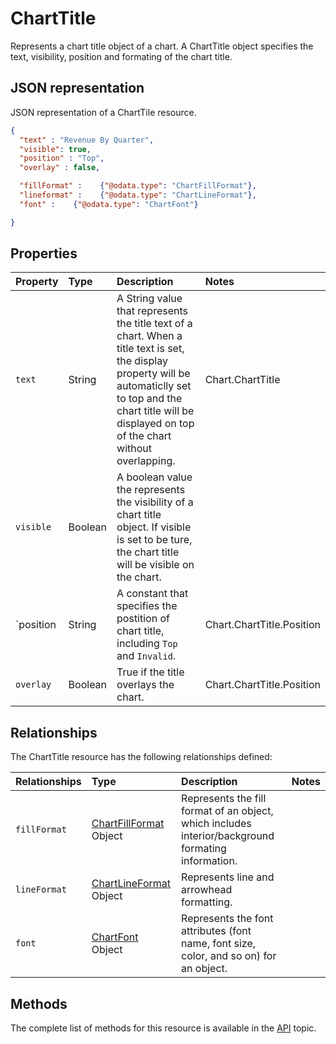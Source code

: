 # ChartTitle
Represents a chart title object of a chart. A ChartTitle object specifies the text, visibility, position and formating of the chart title.


## JSON representation

JSON representation of a ChartTile resource.
<!-- { "blockType": "resource", "@odata.type": "ChartTitle", 
	"optionalProperties": [ "fillFormat", "lineFormat", "font" ]
	 } 
-->
```json
{
  "text" : "Revenue By Quarter",
  "visible": true,
  "position" : "Top",
  "overlay" : false,

  "fillFormat" :    {"@odata.type": "ChartFillFormat"},
  "lineformat" :    {"@odata.type": "ChartLineFormat"},
  "font" :    {"@odata.type": "ChartFont"}

}
```

## Properties

| Property         | Type    |Description|Notes |
|:-----------------|:--------|:----------|:-----|
| `text` | String |A String value that represents the title text of a chart. When a title text is set, the display property will be automaticlly set to top and the chart title will be displayed on top of the chart without overlapping. | Chart.ChartTitle |
| `visible` | Boolean |A boolean value the represents the visibility of a chart title object. If visible is set to be ture, the chart title will be visible on the chart. |  |
| `position | String | A constant that specifies the postition of chart title, including `Top` and `Invalid`. | Chart.ChartTitle.Position |
| `overlay` | Boolean |True if the title overlays the chart. | Chart.ChartTitle.Position |



## Relationships
The ChartTitle resource has the following relationships defined:

| Relationships    | Type    |Description|Notes |
|:-----------------|:--------|:----------|:-----|
| `fillFormat`          |[ChartFillFormat](chartFillFormat.md) Object | Represents the fill format of an object, which includes interior/background formating information. 
| `lineFormat`          |[ChartLineFormat](chartLineFormat.md) Object | Represents line and arrowhead formatting.
| `font`          |[ChartFont](chartFont.md) Object | Represents the font attributes (font name, font size, color, and so on) for an object. 


     

## Methods

The complete list of methods for this resource is available in
the [API](../README.md) topic.